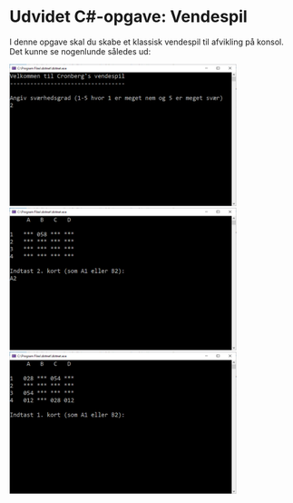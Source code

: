 # Udvidet C#-opgave: Vendespil

I denne opgave skal du skabe et klassisk vendespil til afvikling på konsol. Det kunne se nogenlunde således ud:

<div>
<img src="Billeder/pic1.png" width="400" />
<img src="Billeder/pic2.png" width="400" />
<img src="Billeder/pic3.png" width="400" />
</div>
